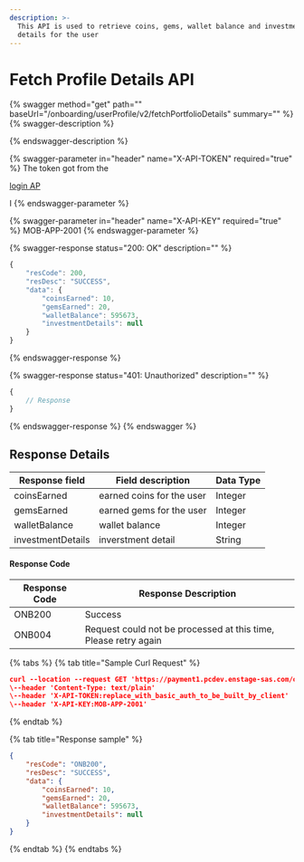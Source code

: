 ```yaml
---
description: >-
  This API is used to retrieve coins, gems, wallet balance and investment
  details for the user
---
```


# Fetch Profile Details API



{% swagger method="get" path="" baseUrl="<domain>/onboarding/userProfile/v2/fetchPortfolioDetails" summary="" %}
{% swagger-description %}

{% endswagger-description %}

{% swagger-parameter in="header" name="X-API-TOKEN" required="true" %}
The token got from the 

[login AP](../../../../version-1/customer-on-boarding/api-specification/authentication-and-authorization/login-api.md)

I
{% endswagger-parameter %}

{% swagger-parameter in="header" name="X-API-KEY" required="true" %}
MOB-APP-2001
{% endswagger-parameter %}

{% swagger-response status="200: OK" description="" %}
```javascript
{
    "resCode": 200,
    "resDesc": "SUCCESS",
    "data": {
        "coinsEarned": 10,
        "gemsEarned": 20,
        "walletBalance": 595673,
        "investmentDetails": null
    }
}
```
{% endswagger-response %}

{% swagger-response status="401: Unauthorized" description="" %}
```javascript
{
    // Response
}
```
{% endswagger-response %}
{% endswagger %}

## Response Details

| Response field    | Field description         | Data Type |
| ----------------- | ------------------------- | --------- |
| coinsEarned       | earned coins for the user | Integer   |
| gemsEarned        | earned gems for the user  | Integer   |
| walletBalance     | wallet balance            | Integer   |
| investmentDetails | inverstment detail        | String    |

#### Response Code

| Response Code | Response Description                                            |
| ------------- | --------------------------------------------------------------- |
| ONB200        | Success                                                         |
| ONB004        | Request could not be processed at this time, Please retry again |

{% tabs %}
{% tab title="Sample Curl Request" %}
```json
curl --location --request GET 'https://payment1.pcdev.enstage-sas.com/onboarding/userProfile/fetchUserProfileDetails/v1'
\--header 'Content-Type: text/plain'
\--header 'X-API-TOKEN:replace_with_basic_auth_to_be_built_by_client'
\--header 'X-API-KEY:MOB-APP-2001'
```
{% endtab %}

{% tab title="Response sample" %}
```json
{
    "resCode": "ONB200",
    "resDesc": "SUCCESS",
    "data": {
        "coinsEarned": 10,
        "gemsEarned": 20,
        "walletBalance": 595673,
        "investmentDetails": null
    }
}
```
{% endtab %}
{% endtabs %}
